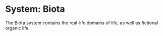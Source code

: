 # System: Biota

<meta property="og:description" content="The Biota system contains the real-life domains of life, as well as fictional organic life.">

The Biota system contains the real-life domains of life, as well as fictional organic life.